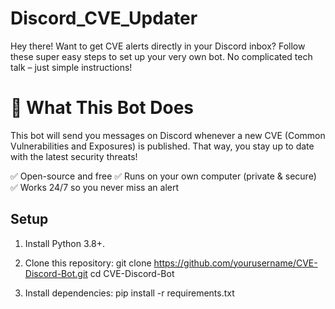 # Discord_CVE_Updater

Hey there! Want to get CVE alerts directly in your Discord inbox? Follow these super easy steps to set up your very own bot. No complicated tech talk – just simple instructions!

# 🚀 What This Bot Does

This bot will send you messages on Discord whenever a new CVE (Common Vulnerabilities and Exposures) is published. That way, you stay up to date with the latest security threats!

✅ Open-source and free
✅ Runs on your own computer (private & secure)
✅ Works 24/7 so you never miss an alert

## Setup

1. Install Python 3.8+.

2. Clone this repository:
git clone https://github.com/yourusername/CVE-Discord-Bot.git cd CVE-Discord-Bot

3. Install dependencies:
pip install -r requirements.txt

